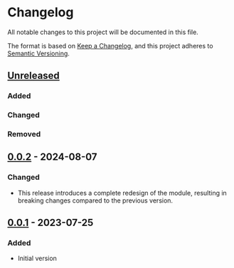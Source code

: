 # Changelog

All notable changes to this project will be documented in this file.

The format is based on [Keep a Changelog](https://keepachangelog.com/en/1.1.0/),
and this project adheres to [Semantic Versioning](https://semver.org/spec/v2.0.0.html).

## [Unreleased]

### Added

### Changed

### Removed

## [0.0.2] - 2024-08-07

### Changed
- This release introduces a complete redesign of the module, resulting in breaking changes compared to the previous version. 

## [0.0.1] - 2023-07-25
### Added
- Initial version

[unreleased]: https://github.com/duizendstra/dui-terraform-gcp-secret-manager/compare/v0.0.2...HEAD
[0.0.2]: https://github.com/duizendstra/dui-terraform-gcp-secret-manager/compare/v0.0.1...v0.0.2
[0.0.1]: https://github.com/duizendstra/dui-terraform-gcp-secret-manager/releases/tag/v0.0.1
